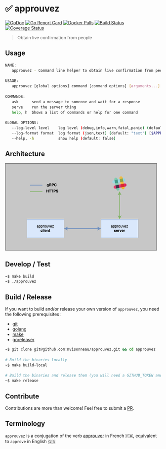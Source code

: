 # ✅ approuvez

[![GoDoc](https://godoc.org/github.com/mvisonneau/approuvez?status.svg)](https://godoc.org/github.com/mvisonneau/approuvez)
[![Go Report Card](https://goreportcard.com/badge/github.com/mvisonneau/approuvez)](https://goreportcard.com/report/github.com/mvisonneau/approuvez)
[![Docker Pulls](https://img.shields.io/docker/pulls/mvisonneau/approuvez.svg)](https://hub.docker.com/r/mvisonneau/approuvez/)
[![Build Status](https://github.com/mvisonneau/approuvez/workflows/test/badge.svg?branch=main)](https://github.com/mvisonneau/approuvez/actions)
[![Coverage Status](https://coveralls.io/repos/github/mvisonneau/approuvez/badge.svg?branch=master)](https://coveralls.io/github/mvisonneau/approuvez?branch=master)

> Obtain live confirmation from people

## Usage

```bash
NAME:
   approuvez - Command line helper to obtain live confirmation from people in a blocking fashion

USAGE:
   approuvez [global options] command [command options] [arguments...]

COMMANDS:
   ask      send a message to someone and wait for a response
   serve    run the server thing
   help, h  Shows a list of commands or help for one command

GLOBAL OPTIONS:
   --log-level level    log level (debug,info,warn,fatal,panic) (default: "info") [$APPROUVEZ_LOG_LEVEL]
   --log-format format  log format (json,text) (default: "text") [$APPROUVEZ_LOG_FORMAT]
   --help, -h           show help (default: false)
```

## Architecture

![approuvez_architecture](docs/images/approuvez_architecture.png)

## Develop / Test

```bash
~$ make build
~$ ./approuvez
```

## Build / Release

If you want to build and/or release your own version of `approuvez`, you need the following prerequisites :

- [git](https://git-scm.com/)
- [golang](https://golang.org/)
- [make](https://www.gnu.org/software/make/)
- [goreleaser](https://goreleaser.com/)

```bash
~$ git clone git@github.com:mvisonneau/approuvez.git && cd approuvez

# Build the binaries locally
~$ make build-local

# Build the binaries and release them (you will need a GITHUB_TOKEN and to reconfigure .goreleaser.yml)
~$ make release
```

## Contribute

Contributions are more than welcome! Feel free to submit a [PR](https://github.com/mvisonneau/approuvez/pulls).

## Terminology

`approuvez` is a conjugation of the verb [approuver](https://www.larousse.fr/conjugaison/francais/approuver/518) in French 🇫🇷, equivalent to `approve` in English 🇬🇧
